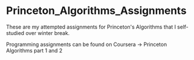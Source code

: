 # Princeton_Algorithms_Assignments
These are my attempted assignments for Princeton's Algorithms that I self-studied over winter break.

Programming assignments can be found on Coursera -> Princeton Algorithms part 1 and 2

